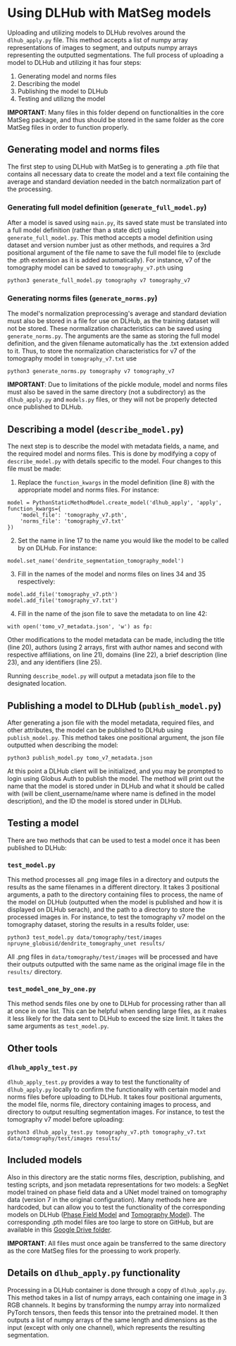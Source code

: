 # Using DLHub with MatSeg models

Uploading and utilizing models to DLHub revolves around the `dlhub_apply.py` file. This method accepts a list of numpy array representations of images to segment, and outputs numpy arrays representing the outputted segmentations. The full process of uploading a model to DLHub and utilizing it has four steps:

1. Generating model and norms files
2. Describing the model
3. Publishing the model to DLHub
4. Testing and utilizng the model

**IMPORTANT**: Many files in this folder depend on functionalities in the core MatSeg package, and thus should be stored in the same folder as the core MatSeg files in order to function properly.

## Generating model and norms files

The first step to using DLHub with MatSeg is to generating a .pth file that contains all necessary data to create the model and a text file containing the average and standard deviation needed in the batch normalization part of the processing.

### Generating full model definition (`generate_full_model.py`)

After a model is saved using `main.py`, its saved state must be translated into a full model definition (rather than a state dict) using `generate_full_model.py`. This method accepts a model definition using dataset and version number just as other methods, and requires a 3rd positional argument of the file name to save the full model file to (exclude the .pth extension as it is added automatically). For instance, v7 of the tomography model can be saved to `tomography_v7.pth` using

```
python3 generate_full_model.py tomography v7 tomography_v7
```

### Generating norms files (`generate_norms.py`)

The model's normalization preprocessing's average and standard deviation must also be stored in a file for use on DLHub, as the training dataset will not be stored. These normalization characteristics can be saved using `generate_norms.py`. The arguments are the same as storing the full model definition, and the given filename automatically has the .txt extension added to it. Thus, to store the normalization characteristics for v7 of the tomography model in `tomography_v7.txt` use

```
python3 generate_norms.py tomography v7 tomography_v7
```

**IMPORTANT**: Due to limitations of the pickle module, model and norms files must also be saved in the same directory (not a subdirectory) as the `dlhub_apply.py` and `models.py` files, or they will not be properly detected once published to DLHub.

## Describing a model (`describe_model.py`)

The next step is to describe the model with metadata fields, a name, and the required model and norms files. This is done by modifying a copy of `describe_model.py` with details specific to the model. Four changes to this file must be made:

1. Replace the `function_kwargs` in the model definition (line 8) with the appropriate model and norms files. For instance:

```
model = PythonStaticMethodModel.create_model('dlhub_apply', 'apply', function_kwargs={
    'model_file': 'tomography_v7.pth',
    'norms_file': 'tomography_v7.txt'
})
```

2. Set the name in line 17 to the name you would like the model to be called by on DLHub. For instance:

```
model.set_name('dendrite_segmentation_tomography_model')
```

3. Fill in the names of the model and norms files on lines 34 and 35 respectively:

```
model.add_file('tomography_v7.pth')
model.add_file('tomography_v7.txt')
```

4. Fill in the name of the json file to save the metadata to on line 42:

```
with open('tomo_v7_metadata.json', 'w') as fp:
```

Other modifications to the model metadata can be made, including the title (line 20), authors (using 2 arrays, first with author names and second with respective affiliations, on line 21), domains (line 22), a brief description (line 23), and any identifiers (line 25).

Running `describe_model.py` will output a metadata json file to the designated location.

## Publishing a model to DLHub (`publish_model.py`)

After generating a json file with the model metadata, required files, and other attributes, the model can be published to DLHub using `publish_model.py`. This method takes one positional argument, the json file outputted when describing the model:

```
python3 publish_model.py tomo_v7_metadata.json
```

At this point a DLHub client will be initialized, and you may be prompted to login using Globus Auth to publish the model. The method will print out the name that the model is stored under in DLHub and what it should be called with (will be client_username/name where name is defined in the model description), and the ID the model is stored under in DLHub.

## Testing a model

There are two methods that can be used to test a model once it has been published to DLHub:

### `test_model.py`

This method processes all .png image files in a directory and outputs the results as the same filenames in a different directory. It takes 3 positional arguments, a path to the directory containing files to process, the name of the model on DLHub (outputted when the model is published and how it is displayed on DLHub serach), and the path to a directory to store the processed images in. For instance, to test the tomography v7 model on the tomography dataset, storing the results in a results folder, use:

```
python3 test_model.py data/tomography/test/images npruyne_globusid/dendrite_tomography_unet results/
```

All .png files in `data/tomography/test/images` will be processed and have their outputs outputted with the same name as the original image file in the `results/` directory.

### `test_model_one_by_one.py`

This method sends files one by one to DLHub for processing rather than all at once in one list. This can be helpful when sending large files, as it makes it less likely for the data sent to DLHub to exceed the size limit. It takes the same arguments as `test_model.py`.

## Other tools

### `dlhub_apply_test.py`

`dlhub_apply_test.py` provides a way to test the functionality of `dlhub_apply.py` locally to confirm the functionality with certain model and norms files before uploading to DLHub. It takes four positional arguments, the model file, norms file, directory containing images to process, and directory to output resulting segmentation images. For instance, to test the tomography v7 model before uploading:

```
python3 dlhub_apply_test.py tomography_v7.pth tomography_v7.txt data/tomography/test/images results/
```

## Included models

Also in this directory are the static norms files, description, publishing, and testing scripts, and json metadata representations for two models: a SegNet model trained on phase field data and a UNet model trained on tomography data (version 7 in the original configuration). Many methods here are hardcoded, but can allow you to test the functionality of the corresponding models on DLHub ([Phase Field Model](https://petreldata.net/dlhub/detail/https%253A%252F%252Fdlhub.org%252Fservables%252Ff066d1e1-b121-4f8d-803d-ab4eb8659955/) and [Tomography Model](https://petreldata.net/dlhub/detail/https%253A%252F%252Fdlhub.org%252Fservables%252F532d8ade-fad2-438e-b780-572ab68cca76/)). The corresponding .pth model files are too large to store on GitHub, but are available in this [Google Drive folder](https://drive.google.com/drive/folders/1JsjqLznwsWCoU6ah5uH121Ho2a5K3p3c?usp=sharing).

**IMPORTANT**: All files must once again be transferred to the same directory as the core MatSeg files for the proessing to work properly.

## Details on `dlhub_apply.py` functionality

Processing in a DLHub container is done through a copy of `dlhub_apply.py`. This method takes in a list of numpy arrays, each containing one image in 3 RGB channels. It begins by transforming the numpy array into normalized PyTorch tensors, then feeds this tensor into the pretrained model. It then outputs a list of numpy arrays of the same length and dimensions as the input (except with only one channel), which represents the resulting segmentation. 